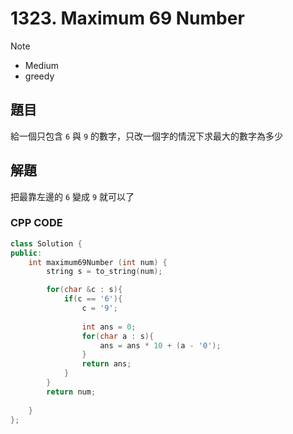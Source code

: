 # 1323. Maximum 69 Number

>[!note]
>- Medium
>- greedy


## 題目

給一個只包含 `6` 與 `9` 的數字，只改一個字的情況下求最大的數字為多少

## 解題

把最靠左邊的 `6` 變成 `9` 就可以了

### CPP CODE


```cpp
class Solution {
public:
    int maximum69Number (int num) {
        string s = to_string(num);

        for(char &c : s){
            if(c == '6'){
                c = '9';
                
                int ans = 0;
                for(char a : s){
                    ans = ans * 10 + (a - '0');
                }
                return ans;
            }
        }
        return num;
        
    }
};
```
